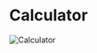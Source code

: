 # Calculator

![Calculator](https://socialify.git.ci/N9shant/Calculator/image?font=Inter&forks=1&issues=1&language=1&owner=1&pattern=Brick%20Wall&pulls=1&stargazers=1&theme=Dark)
